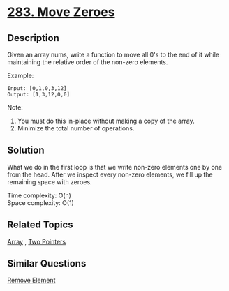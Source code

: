 # [283. Move Zeroes](https://leetcode.com/problems/move-zeroes)

## Description

Given an array nums, write a function to move all 0's to the end of it while maintaining the relative order of the non-zero elements.

Example:

```
Input: [0,1,0,3,12]
Output: [1,3,12,0,0]
```

Note:

1. You must do this in-place without making a copy of the array.
2. Minimize the total number of operations.

## Solution

What we do in the first loop is that we write non-zero elements one by one from the head. After we inspect every non-zero elements, we fill up the remaining space with zeroes.

Time complexity: O(n)<br>
Space complexity: O(1)

## Related Topics

[Array](https://leetcode.com/tag/array/) , [Two Pointers](https://leetcode.com/tag/two-pointers/) 

## Similar Questions

[Remove Element](https://leetcode.com/problems/remove-element/)
